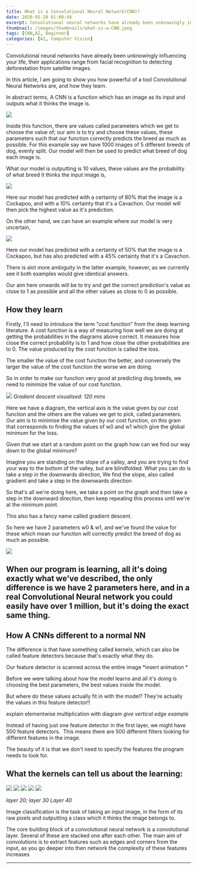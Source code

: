 ```yaml
---
title: What is a Convolutional Neural Network(CNN)?
date: 2020-05-20 01:00:44
excerpt: Convolutional neural networks have already been unknowingly influencing your life, their application range from searching for an image on google to detecting deforestation from satellite images
thumbnail: /images/thumbnails/what-is-a-CNN.jpeg
tags: [CNN,AI, Beginner]
categories: [AI, Computer Vision]
---
```



Convolutional neural networks have already been unknowingly influencing your life, their applications range from facial recognition to detecting deforestation from satellite images.

In this article, I am going to show you how powerful of a tool Convolutional Neural Networks are, and how they learn.

In abstract terms, A CNN is a function which has an image as its input and outputs what it thinks the image is.

![](/images/What-is-a-CNN/f(sherlock)-cropped.jpg)


Inside this function, there are values called parameters which we get to choose the value of; our aim is to try and choose these values, these parameters such that our function correctly predicts the breed as much as possible. For this example say we have 1000 images of 5 different breeds of dog, evenly split. Our model will then be used to predict what breed of dog each image is.

What our model is outputting is 10 values, these values are the probability of what breed it thinks the input image is,


![](/images/What-is-a-CNN/Softmax-cropped.jpg)

Here our model has predicted with a certainty  of 80% that the image is a Cockapoo, and with a 10% certainty that it's a Cavachon. Our model will then pick the highest value as it's prediction.

On the other hand, we can have an example where our model is very uncertain,

![](/images/What-is-a-CNN/Softmax-bad-cropped.jpg)

Here our model has predicted with a certainty of 50% that the image is a Cockapoo, but has also predicted with a 45% certainty that it's a Cavachon. 

There is alot more ambiguity in the latter example, however, as we currently see it both examples would give identical answers. 

Our aim here onwards will be to try and get the correct prediction's value as close to 1 as possible and all the other values as close to 0 as possible.

## How they learn

Firstly, I'll need to introduce the term "cost function" from the deep learning literature. 
A cost function is a way of measuring how well we are doing at getting the probabilities in the diagrams above correct. It measures how close the correct probability is to 1 and how close the other probabilities are to 0. The value produced by the cost function is called the loss.

The smaller the value of the cost function the better, and conversely the larger the value of the cost function the worse we are doing.

So in order to make our function very good at predicting dog breeds, we need to minimize the value of our cost function.

![](/images/What-is-a-CNN/gradient-descent.gif)
*Gradient descent visualised: 120 mins*

Here we have a diagram, the vertical axis is the value given by our cost function and the others are the values we get to pick, called parameters. Our aim is to minimise the value given by our cost function, on this gram that corresponds to finding the values of w0 and w1 which give the global minimum for the loss.

Given that we start at a random point on the graph how can we find our way down to the global minimum?

Imagine you are standing on the slope of a valley, and you are trying to find your way to the bottom of the valley, but are blindfolded. What you can do is take a step in the downwards direction, We find the slope, also called gradient and take a step in the downwards direction

So that's all we're doing here, we take a point on the graph and then take a step in the downward direction, then keep repeating this process until we're at the minimum point.

This also has a fancy name called gradient descent.

So here we have 2 parameters w0 & w1, and we've found the value for these which mean our function will correctly predict the breed of dog as much as possible.

![](/images/What-is-a-CNN/f(sherlock)-cropped.jpg)

When our program is learning,  all it's doing exactly what we've described, the only difference is we have 2 parameters here, and in a real Convolutional Neural network you could easily have over 1 million, but it's doing the exact same thing.
---

## How A CNNs different to a normal NN

The difference is that have something called kernels, which can also be called feature detectors because that's exactly what they do.

Our feature detector is scanned across the entire image
*insert animation *

Before we were talking about how the model learns and all it's doing is choosing the best parameters, the best values inside the model.

But where do these values actually fit in with the model? They're actually the values in this feature detector!!

explain elementwise multiplication with diagram
*give vertical edge example*


Instead of having just one feature detector in the first layer, we might have 500 feature detectors. 
This means there are 500 different filters looking for different features in the image.

The beauty of it is that we don't need to specify the features the program needs to look for.

## What the kernels can tell us about the learning:


![](/images/What-is-a-CNN/layer7.jpeg)
![](/images/What-is-a-CNN/layer14.jpeg)
![](/images/What-is-a-CNN/layer20.jpeg)
![](/images/What-is-a-CNN/layer30.jpeg)
![](/images/What-is-a-CNN/layer40.jpeg)


*layer 20; layer 30*
*Layer 40*

Image classification is the task of taking an input image, in the form of its raw pixels and outputting a class which it thinks the image belongs to.

The core building block of a convolutional neural network is a convolutional layer. Several of these are stacked one after each other. The main aim of convolutions is to extract features such as edges and corners from the input, as you go deeper into then network the complexity of these features increases




---